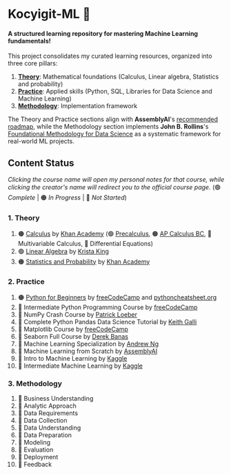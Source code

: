 # Kocyigit-ML 🤖 
#### A structured learning repository for mastering Machine Learning fundamentals!

This project consolidates my curated learning resources, organized into three core pillars: 

1. **[Theory](./01_theory/)**: Mathematical foundations (Calculus, Linear algebra, Statistics and probability)  
2. **[Practice](./02_practice/)**: Applied skills (Python, SQL, Libraries for Data Science and Machine Learning)  
3. **[Methodology](./03_methodology/)**: Implementation framework

The Theory and Practice sections align with **AssemblyAI**'s [recommended roadmap](https://www.youtube.com/watch?v=wtolixa9XTg), while the Methodology section implements **John B. Rollins**'s [Foundational Methodology for Data Science](./03_methodology/references/IBMOpenSource_FoundationalMethologyforDataScience.PDF) as a systematic framework for real-world ML projects.

## Content Status  
_Clicking the course name will open my personal notes for that course, while clicking the creator's name will redirect you to the official course page._ (🟢 _Complete_ | 🟠 _In Progress_ | 🔴 _Not Started_)

### 1. Theory
1. 🟠 [Calculus](./01_theory/01_calculus/) by [Khan Academy](https://www.khanacademy.org/) (🟢 [Precalculus](./01_theory/01_calculus/00_precalculus/), 🟠 [AP Calculus BC](./01_theory/01_calculus/01_ap_calculus_bc/), 🔴 Multivariable Calculus, 🔴 Differential Equations)
2. 🟢 [Linear Algebra](./01_theory/02_linear_algebra/) by [Krista King](https://www.udemy.com/course/linear-algebra-course/)
3. 🟠 [Statistics and Probability](./01_theory/03_statistics_and_probability/) by [Khan Academy](https://www.khanacademy.org/)

### 2. Practice  
1. 🟠 [Python for Beginners](./02_practice/01_python_for_beginners/) by [freeCodeCamp](https://www.youtube.com/watch?v=eWRfhZUzrAc) and [pythoncheatsheet.org](https://www.pythoncheatsheet.org/)  
2. 🔴 Intermediate Python Programming Course by [freeCodeCamp](https://www.youtube.com/watch?v=HGOBQPFzWKo)
3. 🔴 NumPy Crash Course by [Patrick Loeber](https://www.youtube.com/watch?v=9JUAPgtkKpI)
4. 🔴 Complete Python Pandas Data Science Tutorial by [Keith Galli](https://www.youtube.com/watch?v=2uvysYbKdjM)
5. 🔴 Matplotlib Course by [freeCodeCamp](https://www.youtube.com/watch?v=3Xc3CA655Y4) 
6. 🔴 Seaborn Full Course by [Derek Banas](https://www.youtube.com/watch?v=6GUZXDef2U0)
7. 🔴 Machine Learning Specialization by [Andrew Ng](https://www.coursera.org/specializations/machine-learning-introduction) 
8. 🔴 Machine Learning from Scratch by [AssemblyAI](https://www.youtube.com/playlist?list=PLcWfeUsAys2k_xub3mHks85sBHZvg24Jd)
9. 🔴 Intro to Machine Learning by [Kaggle](https://www.kaggle.com/learn/intro-to-machine-learning) 
10. 🔴 Intermediate Machine Learning by [Kaggle](https://www.kaggle.com/learn/intermediate-machine-learning)

### 3. Methodology
1. 🔴 Business Understanding
2. 🔴 Analytic Approach
3. 🔴 Data Requirements
4. 🔴 Data Collection
5. 🔴 Data Understanding
6. 🔴 Data Preparation
7. 🔴 Modeling
8. 🔴 Evaluation
9. 🔴 Deployment
10. 🔴 Feedback
